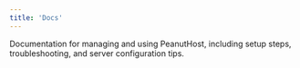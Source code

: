 ```yaml
---
title: 'Docs'
---
```


Documentation for managing and using PeanutHost, including setup steps, troubleshooting, and server configuration tips.
